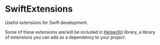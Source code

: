 # SwiftExtensions

Useful extensions for Swift development.

Some of these extensions are/will be included in [HelperKit](https://github.com/marionauta/HelperKit) library, a library of extensions you can add as a dependency to your project.
